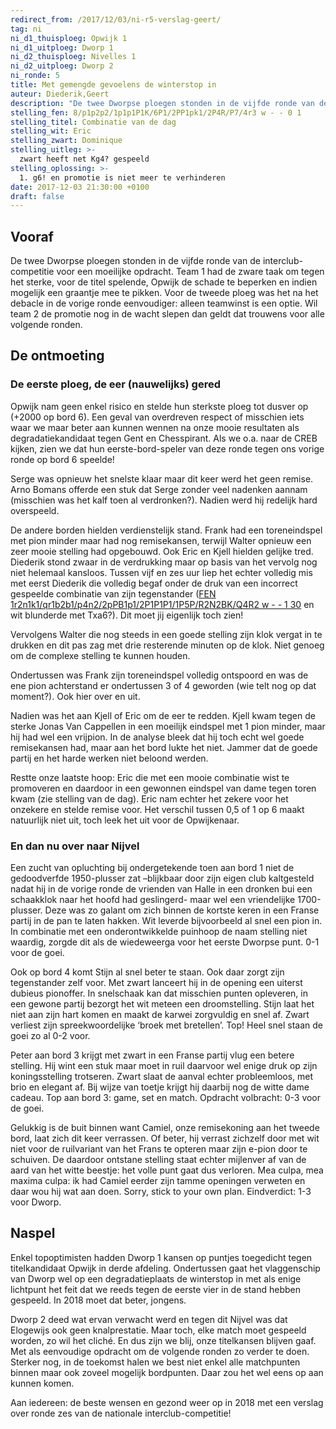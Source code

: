 ```yaml
---
redirect_from: /2017/12/03/ni-r5-verslag-geert/
tag: ni
ni_d1_thuisploeg: Opwijk 1
ni_d1_uitploeg: Dworp 1
ni_d2_thuisploeg: Nivelles 1
ni_d2_uitploeg: Dworp 2
ni_ronde: 5
title: Met gemengde gevoelens de winterstop in
auteur: Diederik,Geert
description: "De twee Dworpse ploegen stonden in de vijfde ronde van de interclub-competitie voor een moeilijke opdracht. Team 1 had de zware taak om tegen het sterke, voor de titel spelende, Opwijk de schade te beperken en indien mogelijk een graantje mee te pikken."
stelling_fen: 8/p1p2p2/1p1p1P1K/6P1/2PP1pk1/2P4R/P7/4r3 w - - 0 1
stelling_titel: Combinatie van de dag
stelling_wit: Eric
stelling_zwart: Dominique
stelling_uitleg: >-
  zwart heeft net Kg4? gespeeld
stelling_oplossing: >-
  1. g6! en promotie is niet meer te verhinderen
date: 2017-12-03 21:30:00 +0100
draft: false
---
```

## Vooraf

De twee Dworpse ploegen stonden in de vijfde ronde van de interclub-competitie voor een moeilijke opdracht. Team 1 had de zware taak om tegen het sterke, voor de titel spelende, Opwijk de schade te beperken en indien mogelijk een graantje mee te pikken. Voor de tweede ploeg was het na het debacle in de vorige ronde eenvoudiger: alleen teamwinst is een optie. Wil team 2 de promotie nog in de wacht slepen dan geldt dat trouwens voor alle volgende ronden.<!--more-->

## De ontmoeting

### De eerste ploeg, de eer (nauwelijks) gered

Opwijk nam geen enkel risico en stelde hun sterkste ploeg tot dusver op (+2000 op bord 6). Een geval van overdreven respect of misschien iets waar we maar beter aan kunnen wennen na onze mooie resultaten als degradatiekandidaat tegen Gent en Chesspirant. Als we o.a. naar de CREB kijken, zien we dat hun eerste-bord-speler van deze ronde tegen ons vorige ronde op bord 6 speelde!

Serge was opnieuw het snelste klaar maar dit keer werd het geen remise. Arno Bomans offerde een stuk dat Serge zonder veel nadenken aannam (misschien was het kalf toen al verdronken?). Nadien werd hij redelijk hard overspeeld.

De andere borden hielden verdienstelijk stand. Frank had een toreneindspel met pion minder maar had nog remisekansen, terwijl Walter opnieuw een zeer mooie stelling had opgebouwd. Ook Eric en Kjell hielden gelijke tred. Diederik stond zwaar in de verdrukking maar op basis van het vervolg nog niet helemaal kansloos. Tussen vijf en zes uur liep het echter volledig mis met eerst Diederik die volledig begaf onder de druk van een incorrect gespeelde combinatie van zijn tegenstander ([FEN 1r2n1k1/qr1b2b1/p4n2/2pPB1p1/2P1P1P1/1P5P/R2N2BK/Q4R2 w - - 1 30][1] en wit blunderde met Txa6?). Dit moet jij eigenlijk toch zien!

Vervolgens Walter die nog steeds in een goede stelling zijn klok vergat in te drukken en dit pas zag met drie resterende minuten op de klok. Niet genoeg om de complexe stelling te kunnen houden.

Ondertussen was Frank zijn toreneindspel volledig ontspoord en was de ene pion achterstand er ondertussen 3 of 4 geworden (wie telt nog op dat moment?). Ook hier over en uit.

Nadien was het aan Kjell of Eric om de eer te redden. Kjell kwam tegen de sterke Jonas Van Cappellen in een moeilijk eindspel met 1 pion minder, maar hij had wel een vrijpion. In de analyse bleek dat hij toch echt wel goede remisekansen had, maar aan het bord lukte het niet. Jammer dat de goede partij en het harde werken niet beloond werden.

Restte onze laatste hoop: Eric die met een mooie combinatie wist te promoveren en daardoor in een gewonnen eindspel van dame tegen toren kwam (zie stelling van de dag). Eric nam echter het zekere voor het onzekere en stelde remise voor. Het verschil tussen 0,5 of 1 op 6 maakt natuurlijk niet uit, toch leek het uit voor de Opwijkenaar.

### En dan nu over naar Nijvel

Een zucht van opluchting bij ondergetekende toen aan bord 1 niet de gedoodverfde 1950-plusser zat –blijkbaar door zijn eigen club kaltgesteld nadat hij in de vorige ronde de vrienden van Halle in een dronken bui een schaakklok naar het hoofd had geslingerd- maar wel een vriendelijke 1700-plusser. Deze was zo galant om zich binnen de kortste keren in een Franse partij in de pan te laten hakken. Wit leverde bijvoorbeeld al snel een pion in. In combinatie met een onderontwikkelde puinhoop de naam stelling niet waardig, zorgde dit als de wiedeweerga voor het eerste Dworpse punt. 0-1 voor de goei.

Ook op bord 4 komt Stijn al snel beter te staan. Ook daar zorgt zijn tegenstander zelf voor. Met zwart lanceert hij in de opening een uiterst dubieus pionoffer. In snelschaak kan dat misschien punten opleveren, in een gewone partij bezorgt het wit meteen een droomstelling. Stijn laat het niet aan zijn hart komen en maakt de karwei zorgvuldig en snel af. Zwart verliest zijn spreekwoordelijke ‘broek met bretellen’. Top! Heel snel staan de goei zo al 0-2 voor.

Peter aan bord 3 krijgt met zwart in een Franse partij vlug een betere stelling. Hij wint een stuk maar moet in ruil daarvoor wel enige druk op zijn koningsstelling trotseren. Zwart slaat de aanval echter probleemloos, met brio en elegant af. Bij wijze van toetje krijgt hij daarbij nog de witte dame cadeau. Top aan bord 3: game, set en match. Opdracht volbracht: 0-3 voor de goei.

Gelukkig is de buit binnen want Camiel, onze remisekoning aan het tweede bord, laat zich dit keer verrassen. Of beter, hij verrast zichzelf door met wit niet voor de ruilvariant van het Frans te opteren maar zijn e-pion door te schuiven. De daardoor ontstane stelling staat echter mijlenver af van de aard van het witte beestje:  het volle punt gaat dus verloren. Mea culpa, mea maxima culpa: ik had Camiel eerder zijn tamme openingen verweten en daar wou hij wat aan doen. Sorry, stick to your own plan. Eindverdict: 1-3 voor Dworp.

## Naspel

Enkel topoptimisten hadden Dworp 1 kansen op puntjes toegedicht tegen titelkandidaat Opwijk in derde afdeling. Ondertussen gaat het vlaggenschip van Dworp wel op een degradatieplaats de winterstop in met als enige lichtpunt het feit dat we reeds tegen de eerste vier in de stand hebben gespeeld. In 2018 moet dat beter, jongens.

Dworp 2 deed wat ervan verwacht werd en tegen dit Nijvel was dat Elogewijs ook geen knalprestatie. Maar toch, elke match moet gespeeld worden, zo wil het cliché. En dus zijn we blij, onze titelkansen blijven gaaf. Met als eenvoudige opdracht om de volgende ronden zo verder te doen. Sterker nog, in de toekomst halen we best niet enkel alle matchpunten binnen maar ook zoveel mogelijk bordpunten. Daar zou het wel eens op aan kunnen komen.

Aan iedereen: de beste wensen en gezond weer op in 2018 met een verslag over ronde zes van de nationale interclub-competitie!

[1]: https://lichess.org/analysis/1r2n1k1/qr1b2b1/p4n2/2pPB1p1/2P1P1P1/1P5P/R2N2BK/Q4R2_w_-_-1_30
